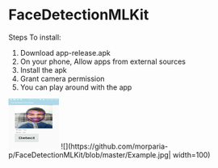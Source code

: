 # FaceDetectionMLKit


Steps To install:
1. Download app-release.apk
2. On your phone, Allow apps from external sources
3. Install the apk
4. Grant camera permission
5. You can play around with the app
<img src ="https://github.com/morparia-p/FaceDetectionMLKit/blob/master/Example.jpg"  width=100 height=100>
![](https://github.com/morparia-p/FaceDetectionMLKit/blob/master/Example.jpg| width=100)
